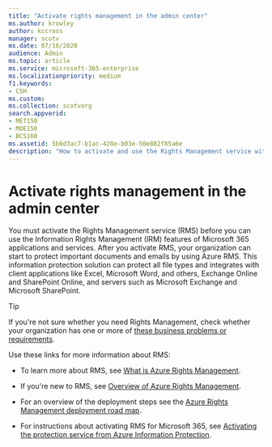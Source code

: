 ```yaml
---
title: "Activate rights management in the admin center"
ms.author: krowley
author: kccross
manager: scotv
ms.date: 07/16/2020
audience: Admin
ms.topic: article
ms.service: microsoft-365-enterprise
ms.localizationpriority: medium
f1.keywords:
- CSH
ms.custom: 
ms.collection: scotvorg
search.appverid:
- MET150
- MOE150
- BCS160
ms.assetid: 5b6d3ac7-b1ac-428e-b03e-50e882f85a6e
description: "How to activate and use the Rights Management service with Microsoft 365."
---
```


# Activate rights management in the admin center

You must activate the Rights Management service (RMS) before you can use the Information Rights Management (IRM) features of Microsoft 365 applications and services. After you activate RMS, your organization can start to protect important documents and emails by using Azure RMS. This information protection solution can protect all file types and integrates with client applications like Excel, Microsoft Word, and others, Exchange Online and SharePoint Online, and servers such as Microsoft Exchange and Microsoft SharePoint.
  
> [!TIP]
> If you're not sure whether you need Rights Management, check whether your organization has one or more of [these business problems or requirements](/azure/information-protection/what-is-azure-rms#business-problems-solved-by-azure-rights-management). 
  
Use these links for more information about RMS:
  
- To learn more about RMS, see [What is Azure Rights Management](/rights-management/understand-explore/what-is-azure-rms).

- If you're new to RMS, see [Overview of Azure Rights Management](/rights-management/understand-explore/azure-rights-management).

- For an overview of the deployment steps see the [Azure Rights Management deployment road map](/rights-management/plan-design/deployment-roadmap).

- For instructions about activating RMS for Microsoft 365, see [Activating the protection service from Azure Information Protection](/azure/information-protection/activate-service).